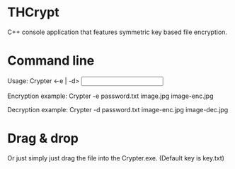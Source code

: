# THCrypt
C++ console application that features symmetric key based file encryption.


# Command line
Usage:
Crypter <-e | -d> <key filename> <input filename> <output filename>

Encryption example:
Crypter -e password.txt image.jpg image-enc.jpg

Decryption example:
Crypter -d password.txt image-enc.jpg image-dec.jpg

# Drag & drop
Or just simply just drag the file into the Crypter.exe. (Default key is key.txt)
